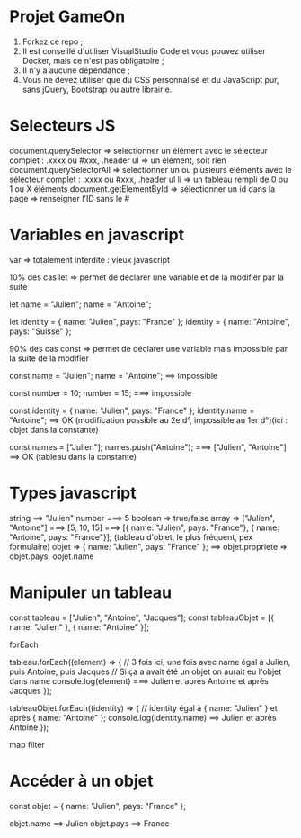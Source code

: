 # Projet GameOn
1. Forkez ce repo ;
2. Il est conseillé d'utiliser VisualStudio Code et vous pouvez utiliser Docker, mais ce n'est pas obligatoire ;
3. Il n'y a aucune dépendance ;
4. Vous ne devez utiliser que du CSS personnalisé et du JavaScript pur, sans jQuery, Bootstrap ou autre librairie.

# Selecteurs JS

document.querySelector => selectionner un élément avec le sélecteur complet : .xxxx ou #xxx, .header ul => un élément, soit rien
document.querySelectorAll => selectionner un ou plusieurs éléments avec le sélecteur complet : .xxxx ou #xxx, .header ul li => un tableau rempli de 0 ou 1 ou X éléments
document.getElementById => sélectionner un id dans la page => renseigner l'ID sans le #

# Variables en javascript

var => totalement interdite : vieux javascript

10% des cas
let => permet de déclarer une variable et de la modifier par la suite

let name = "Julien";
name = "Antoine";

let identity = { name: "Julien", pays: "France" };
identity = { name: "Antoine", pays: "Suisse" };

90% des cas
const => permet de déclarer une variable mais impossible par la suite de la modifier

const name = "Julien";
name = "Antoine"; ==> impossible

const number = 10;
number = 15; ===> impossible

const identity = { name: "Julien", pays: "France" };
identity.name = "Antoine"; ==> OK (modification possible au 2e d°, impossible au 1er d°)(ici : objet dans la constante)

const names = ["Julien"];
names.push("Antoine"); ===> ["Julien", "Antoine"] ==> OK (tableau dans la constante)


# Types javascript

string ==> "Julien"
number ===> 5
boolean => true/false
array => ["Julien", "Antoine"] ===> [5, 10, 15] ===> [{ name: "Julien", pays: "France"}, { name: "Antoine", pays: "France"}]; (tableau d'objet, le plus fréquent, pex formulaire)
objet => { name: "Julien", pays: "France" }; ==> objet.propriete => objet.pays, objet.name

# Manipuler un tableau

const tableau = ["Julien", "Antoine", "Jacques"];
const tableauObjet = [{ name: "Julien" }, { name: "Antoine" }];

forEach

tableau.forEach((element) => {
    // 3 fois ici, une fois avec name égal à Julien, puis Antoine, puis Jacques
    // Si ça a avait été un objet on aurait eu l'objet dans name
    console.log(element) ===> Julien et après Antoine et après Jacques
});

tableauObjet.forEach((identity) => {
    // identity égal à { name: "Julien" } et après { name: "Antoine" };
    console.log(identity.name) ==> Julien et après Antoine
});

map
filter

# Accéder à un objet

const objet = { name: "Julien", pays: "France" };

objet.name ==> Julien
objet.pays ==> France